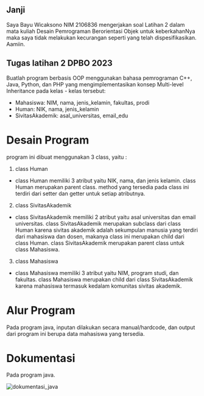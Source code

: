 ## Janji
Saya Bayu Wicaksono NIM 2106836 mengerjakan soal Latihan 2 dalam mata kuliah Desain Pemrograman Berorientasi Objek untuk keberkahanNya maka saya tidak melakukan kecurangan seperti yang telah dispesifikasikan. Aamiin.

## Tugas latihan 2 DPBO 2023
Buatlah program berbasis OOP menggunakan bahasa pemrograman C++, Java, Python, dan PHP yang mengimplementasikan konsep Multi-level Inheritance pada kelas - kelas tersebut:
- Mahasiswa: NIM, nama, jenis_kelamin, fakultas, prodi
- Human: NIK, nama, jenis_kelamin
- SivitasAkademik: asal_universitas, email_edu

# Desain Program
program ini dibuat menggunakan 3 class, yaitu :
1. class Human
- class Human memiliki 3 atribut yaitu NIK, nama, dan jenis kelamin. class Human merupakan parent class. method yang tersedia pada class ini terdiri dari setter dan getter untuk setiap atributnya.

2. class SivitasAkademik
- class SivitasAkademik memiliki 2 atribut yaitu asal universitas dan email universitas. class SivitasAkademik merupakan subclass dari class Human karena sivitas akademik adalah sekumpulan manusia yang terdiri dari mahasiswa dan dosen, makanya class ini merupakan child dari class Human. class SivitasAkademik merupakan parent class untuk class Mahasiswa.

3. class Mahasiswa
- class Mahasiswa memiliki 3 atribut yaitu NIM, program studi, dan fakultas. class Mahasiswa merupakan child dari class SivitasAkademik karena mahasiswa termasuk kedalam komunitas sivitas akademik.

# Alur Program
Pada program java, inputan dilakukan secara manual/hardcode, dan output dari program ini berupa data mahasiswa yang tersedia.

# Dokumentasi
Pada program java.


![dokumentasi_java](https://user-images.githubusercontent.com/100755457/218934341-1f3400cf-f02e-4f2b-9b2f-5ee2927229f9.png)
